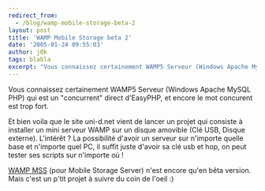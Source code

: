 ```yaml
---
redirect_from:
  - /blog/wamp-mobile-storage-beta-2
layout: post
title: 'WAMP Mobile Storage beta 2'
date: '2005-01-24 09:55:03'
author: j0k
tags: blabla
excerpt: "Vous connaissez certainement WAMP5 Serveur (Windows Apache MySQL PHP) qui est un \"concurrent\" direct d'EasyPHP, et encore le mot concurent est trop fort.     \nEt bien voila que le site uni-d.net vient de lancer un projet qui consiste à installer un mini serveur WAMP sur un disque amovible (Clé USB, Disque externe).   L'intérêt ?   La possibilité      …"
---
```


Vous connaissez certainement WAMP5 Serveur (Windows Apache MySQL PHP) qui est un "concurrent" direct d'EasyPHP, et encore le mot concurent est trop fort.

Et bien voila que le site uni-d.net vient de lancer un projet qui consiste à installer un mini serveur WAMP sur un disque amovible (Clé USB, Disque externe).   L'intérêt ?   La possibilité d'avoir un serveur sur n'importe quelle base et n'importe quel PC, il suffit juste d'avoir sa clé usb et hop, on peut tester ses scripts sur n'importe où !

[WAMP MSS](http://www.uni-d.net/index.php?type=project&amp;id=3) (pour Mobile Storage Server) n'est encore qu'en bêta version.   Mais c'est un p'tit projet à suivre du coin de l'oeil :)
